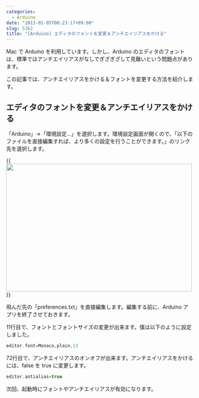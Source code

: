 ```yaml
---
categories:
  - Arduino
date: "2013-01-05T00:23:17+09:00"
slug: 5362
title: "[Arduino] エディタのフォントを変更＆アンチエイリアスをかける"
---
```


Mac  で Arduino を利用しています。しかし、Arduino のエディタのフォントは、標準ではアンチエイリアスがなしでぎざぎざして見難いという問題点があります。

この記事では、アンチエイリアスをかける＆フォントを変更する方法を紹介します。

## エディタのフォントを変更＆アンチエイリアスをかける

「Arduino」→「環境設定...」を選択します。環境設定画面が開くので、「以下のファイルを直接編集すれば、より多くの設定を行うことができます。」のリンク先を選択します。

{{<img alt="" src="/images/2013/01/5362_1.png" width="500" height="343">}}

飛んだ先の「preferences.txt」を直接編集します。編集する前に、Arduino アプリを終了させておきます。

11行目で、フォントとフォントサイズの変更が出来ます。僕は以下のように設定しました。

```c
editor.font=Monaco,plain,13
```

72行目で、アンチエイリアスのオンオフが出来ます。アンチエイリアスをかけるには、false を true に変更します。

```c
editor.antialias=true
```

次回、起動時にフォントやアンチエイリアスが有効になります。
